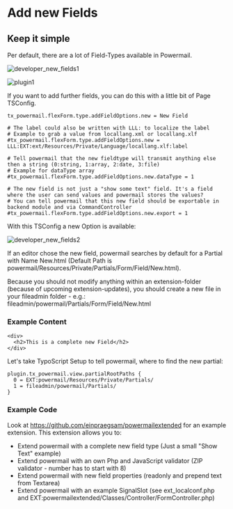 # Add new Fields

## Keep it simple

Per default, there are a lot of Field-Types available in Powermail.

![developer_new_fields1](../Images/developer_new_fields1.png)

![plugin1](../Images/plugin1.png)

If you want to add further fields, you can do this with a little bit of Page TSConfig.

```
tx_powermail.flexForm.type.addFieldOptions.new = New Field

# The label could also be written with LLL: to localize the label
# Example to grab a value from locallang.xml or locallang.xlf
#tx_powermail.flexForm.type.addFieldOptions.new = LLL:EXT:ext/Resources/Private/Language/locallang.xlf:label

# Tell powermail that the new fieldtype will transmit anything else then a string (0:string, 1:array, 2:date, 3:file)
# Example for dataType array
#tx_powermail.flexForm.type.addFieldOptions.new.dataType = 1

# The new field is not just a "show some text" field. It's a field where the user can send values and powermail stores the values?
# You can tell powermail that this new field should be exportable in backend module and via CommandController
#tx_powermail.flexForm.type.addFieldOptions.new.export = 1
```

With this TSConfig a new Option is available:

![developer_new_fields2](../Images/developer_new_fields2.png)

If an editor chose the new field, powermail searches by default for a Partial with Name New.html
(Default Path is powermail/Resources/Private/Partials/Form/Field/New.html).

Because you should not modify anything within an extension-folder (because of upcoming extension-updates),
you should create a new file in your fileadmin folder - e.g.: fileadmin/powermail/Partials/Form/Field/New.html

### Example Content

```
<div>
  <h2>This is a complete new Field</h2>
</div>
```

Let's take TypoScript Setup to tell powermail, where to find the new partial:

```
plugin.tx_powermail.view.partialRootPaths {
  0 = EXT:powermail/Resources/Private/Partials/
  1 = fileadmin/powermail/Partials/
}
```

### Example Code

Look at <https://github.com/einpraegsam/powermailextended> for an example extension.
This extension allows you to:

- Extend powermail with a complete new field type (Just a small "Show Text" example)
- Extend powermail with an own Php and JavaScript validator (ZIP validator - number has to start with 8)
- Extend powermail with new field properties (readonly and prepend text from Textarea)
- Extend powermail with an example SignalSlot (see ext_localconf.php and EXT:powermailextended/Classes/Controller/FormController.php)
